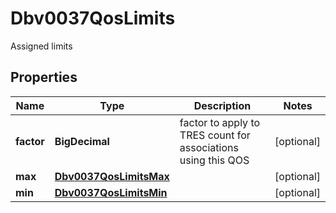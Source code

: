 

# Dbv0037QosLimits

Assigned limits

## Properties

| Name | Type | Description | Notes |
|------------ | ------------- | ------------- | -------------|
|**factor** | **BigDecimal** | factor to apply to TRES count for associations using this QOS |  [optional] |
|**max** | [**Dbv0037QosLimitsMax**](Dbv0037QosLimitsMax.md) |  |  [optional] |
|**min** | [**Dbv0037QosLimitsMin**](Dbv0037QosLimitsMin.md) |  |  [optional] |



